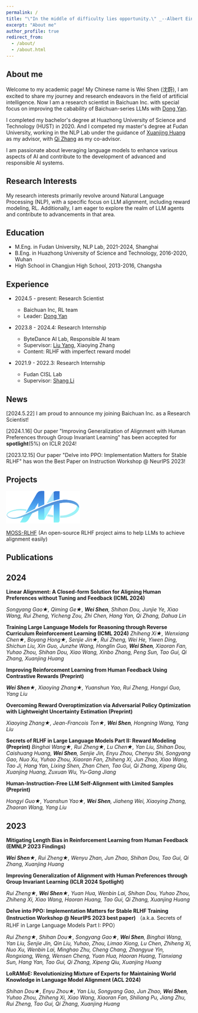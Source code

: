 ```yaml
---
permalink: /
title: "\"In the middle of difficulty lies opportunity.\" _--Albert Einstein_"
excerpt: "About me"
author_profile: true
redirect_from: 
  - /about/
  - /about.html
---
```


## About me

Welcome to my academic page! My Chinese name is Wei Shen (沈蔚), I am excited to share my journey and research endeavors in the field of artificial intelligence. Now I am a research scientist in Baichuan Inc. with special focus on improving the cabability of Baichuan-series LLMs with [Dong Yan](https://scholar.google.com/citations?view_op=list_works&hl=en&hl=en&user=lvztRUkAAAAJ).

I completed my bachelor's degree at Huazhong University of Science and Technology (HUST) in 2020. And I competed my master's degree at Fudan University, working in the NLP Lab under the guidance of [Xuanjing Huang](https://xuanjing-huang.github.io/) as my advisor, with [Qi Zhang](http://qizhang.info/)  as my co-advisor.

I am passionate about leveraging language models to enhance various aspects of AI and contribute to the development of advanced and responsible AI systems. 

## Research Interests
My research interests primarily revolve around Natural Language Processing (NLP), with a specific focus on LLM alignment, including reward modeling, RL. Additionally, I am eager to explore the realm of LLM agents and contribute to advancements in that area.

## Education
* M.Eng. in Fudan University, NLP Lab, 2021-2024, Shanghai
  <!-- * advisor: [Xuanjing Huang](https://scholar.google.com/citations?user=AnBUn0QAAAAJ&hl=en), and co-advisor [Qi Zhang](http://qizhang.info/) and [Tao Gui](https://guitaowufeng.github.io/) -->
* B.Eng. in Huazhong University of Science and Technology, 2016-2020, Wuhan
* High School in Changjun High School, 2013-2016, Changsha

## Experience
* 2024.5 - present: Research Scientist
  * Baichuan Inc, RL team
  * Leader: [Dong Yan](https://scholar.google.com/citations?view_op=list_works&hl=en&hl=en&user=lvztRUkAAAAJ)
       
* 2023.8 - 2024.4: Research Internship
  * ByteDance AI Lab, Responsible AI team
  * Supervisor: [Liu Yang](http://www.yliuu.com/), Xiaoying Zhang
  * Content: RLHF with imperfect reward model
 
* 2021.9 - 2022.3: Research Internship
  * Fudan CISL Lab
  * Supervisor: [Shang Li](https://scholar.google.com/citations?user=AnBUn0QAAAAJ&hl=en)
      
## News
[2024.5.22] I am proud to announce my joining Baichuan Inc. as a Research Scientist!

[2024.1.16] Our paper "Improving Generalization of Alignment with Human Preferences through Group Invariant Learning" has been accepted for **spotlight**(5%) on ICLR 2024!

[2023.12.15] Our paper "Delve into PPO: Implementation Matters for Stable RLHF" has won the Best Paper on Instruction Workshop @ NeurIPS 2023!

## Projects
<img src="../images/moss_logo.png" width="200">

[MOSS-RLHF](https://openlmlab.github.io/MOSS-RLHF/) (An open-source RLHF project aims to help LLMs to achieve alignment easily)


## Publications
## 2024 ##

**Linear Alignment: A Closed-form Solution for Aligning Human Preferences without Tuning and Feedback (ICML 2024)**

_Songyang Gao&#9733;, Qiming Ge&#9733;, **Wei Shen**, Shihan Dou, Junjie Ye, Xiao Wang, Rui Zheng, Yicheng Zou, Zhi Chen, Hang Yan, Qi Zhang, Dahua Lin_

**Training Large Language Models for Reasoning through Reverse Curriculum Reinforcement Learning (ICML 2024)**
_Zhiheng Xi&#9733;, Wenxiang Chen&#9733;, Boyang Hong&#9733;, Senjie Jin&#9733;, Rui Zheng, Wei He, Yiwen Ding, Shichun Liu, Xin Guo, Junzhe Wang, Honglin Guo, **Wei Shen**, Xiaoran Fan, Yuhao Zhou, Shihan Dou, Xiao Wang, Xinbo Zhang, Peng Sun, Tao Gui, Qi Zhang, Xuanjing Huang_


**Improving Reinforcement Learning from Human Feedback Using Contrastive Rewards (Preprint)**

_**Wei Shen**&#9733;, Xiaoying Zhang&#9733;, Yuanshun Yao, Rui Zheng, Hongyi Guo, Yang Liu_


**Overcoming Reward Overoptimization via Adversarial Policy Optimization with Lightweight Uncertainty Estimation (Preprint)**

_Xiaoying Zhang&#9733;, Jean-Francois Ton&#9733;, **Wei Shen**, Hongning Wang, Yang Liu_

**Secrets of RLHF in Large Language Models Part II: Reward Modeling (Preprint)**
_Binghai Wang&#9733;, Rui Zheng&#9733;, Lu Chen&#9733;, Yan Liu, Shihan Dou, Caishuang Huang, **Wei Shen**, Senjie Jin, Enyu Zhou, Chenyu Shi, Songyang Gao, Nuo Xu, Yuhao Zhou, Xiaoran Fan, Zhiheng Xi, Jun Zhao, Xiao Wang, Tao Ji, Hang Yan, Lixing Shen, Zhan Chen, Tao Gui, Qi Zhang, Xipeng Qiu, Xuanjing Huang, Zuxuan Wu, Yu-Gang Jiang_

**Human-Instruction-Free LLM Self-Alignment with Limited Samples (Preprint)**

_Hongyi Guo&#9733;, Yuanshun Yao&#9733;, **Wei Shen**, Jiaheng Wei, Xiaoying Zhang, Zhaoran Wang, Yang Liu_



## 2023 ##

**Mitigating Length Bias in Reinforcement Learning from Human Feedback (EMNLP 2023 Findings)**

_**Wei Shen**&#9733;, Rui Zheng&#9733;, Wenyu Zhan, Jun Zhao, Shihan Dou, Tao Gui, Qi Zhang, Xuanjing Huang_

**Improving Generalization of Alignment with Human Preferences through Group Invariant Learning (ICLR 2024 Spotlight)**

_Rui Zheng&#9733;, **Wei Shen**&#9733;, Yuan Hua, Wenbin Lai,  Shihan Dou, Yuhao Zhou, Zhiheng Xi, Xiao Wang, Haoran Huang, Tao Gui, Qi Zhang, Xuanjing Huang_

**Delve into PPO: Implementation Matters for Stable RLHF Training (Instruction Workshop @ NeurIPS 2023 best paper)**
（a.k.a. Secrets of RLHF in Large Language Models Part I: PPO）

_Rui Zheng&#9733;, Shihan Dou&#9733;, Songyang Gao&#9733;, **Wei Shen**, Binghai Wang, Yan Liu, Senjie Jin, Qin Liu, Yuhao, Zhou, Limao Xiong, Lu Chen, Zhiheng Xi, Nuo Xu, Wenbin Lai, Minghao Zhu, Cheng Chang, Zhangyue Yin, Rongxiang, Weng, Wensen Cheng, Yuan Hua, Haoran Huang, Tianxiang Sun, Hang Yan, Tao Gui, Qi Zhang, Xipeng Qiu, Xuanjing Huang_


**LoRAMoE: Revolutionizing Mixture of Experts for Maintaining World Knowledge in Language Model Alignment (ACL 2024)**

_Shihan Dou&#9733;, Enyu Zhou&#9733;, Yan Liu, Songyang Gao, Jun Zhao, **Wei Shen**, Yuhao Zhou, Zhiheng Xi, Xiao Wang, Xiaoran Fan, Shiliang Pu, Jiang Zhu, Rui Zheng, Tao Gui, Qi Zhang, Xuanjing Huang_


